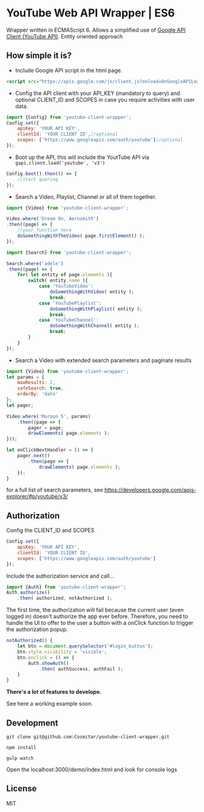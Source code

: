 # YouTube Web API Wrapper | ES6
Wrapper written in ECMAScript 6. Allows a simplified use of [Google API Client (YouTube API)](https://developers.google.com/api-client-library/javascript/).
Entity oriented approach

## How simple it is?
- Include Google API script in the html page.
```html
<script src="https://apis.google.com/js/client.js?onload=OnGoogleAPILoadCallback"></script>
```
- Config the API client with your API_KEY (mandatory to query) and optional CLIENT_ID and SCOPES in case you require activities with user data.
```javascript
import {Config} from 'youtube-client-wrapper';
Config.set({
    apiKey: 'YOUR API KEY',
    clientId: 'YOUR CLIENT ID',//optional
    scopes: ['https://www.googleapis.com/auth/youtube']//optional
});
```
- Boot up the API, this will include the YoutTube API vía ``` gapi.client.load('youtube', 'v3')```
```javascript
Config.boot().then(() => {
    //start quering 
});
```
- Search a Video, Playlist, Channel or all of them together.
```javascript
import {Video} from 'youtube-client-wrapper';

Video.where('Dream On, Aerosmith')
.then((page) => {
    //your function here
    doSomethingWithTheVideo( page.firstElement() );
});
```
```javascript
import {Search} from 'youtube-client-wrapper';

Search.where('adele')
.then((page) => {
    for( let entity of page.elements ){
        switch( entity.name ){
            case 'YouTubeVideo':
                doSomethingWithVideo( entity );
                break;
            case 'YouTubePlaylist':
                doSomethingWithPlaylist( entity );
                break;
            case 'YouTubeChannel':
                doSomethingWithChannel( entity );
                break;
        }
    }
});
```
- Search a Video with extended search parameters and paginate results
```javascript
import {Video} from 'youtube-client-wrapper';
let params = {
    maxResults: 2,
    safeSearch: true,
    orderBy: 'date'
};
let pager;

Video.where('Maroon 5', params)
    .then((page => {
        pager = page;
        drawElements( page.elements );
}));

let onClickNextHandler = () => {
    pager.next()
        .then(page => {
            drawElements( page.elements );
    });
}
```
for a full list of search parameters, see https://developers.google.com/apis-explorer/#p/youtube/v3/

## Authorization
Config the CLIENT_ID and SCOPES
```javascript
Config.set({
    apiKey: 'YOUR API KEY',
    clientId: 'YOUR CLIENT ID',
    scopes: ['https://www.googleapis.com/auth/youtube']
});
```
Include the authorization service and call...
```javascript
import {Auth} from 'youtube-client-wrapper';
Auth.authorize()
    .then( authorized, notAuthorized );
```
The first time, the authorization will fail because the current user (even logged in) doesn't authorize the app ever before.
Therefore, you need to handle the UI to offer to the user a button with a onClick function to trigger the authorization popup.
```javascript
notAuthorized() {
    let btn = document.querySelector('#login_button');
    btn.style.visibility = 'visible';
    btn.onclick = () => {
        Auth.showAuth()
            .then( authSuccess, authFail );
    }
}
```
**There's a lot of features to develope.**

See here a working example soon.

## Development
```git clone git@github.com:Cosmitar/youtube-client-wrapper.git```

```npm install```

```gulp watch```

Open the localhost:3000/demo/index.html and look for console logs

## License
MIT
